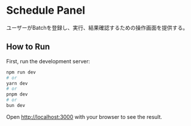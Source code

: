 # Schedule Panel

ユーザーがBatchを登録し、実行、結果確認するための操作画面を提供する。

## How to Run

First, run the development server:

```bash
npm run dev
# or
yarn dev
# or
pnpm dev
# or
bun dev
```

Open [http://localhost:3000](http://localhost:3000) with your browser to see the result.
